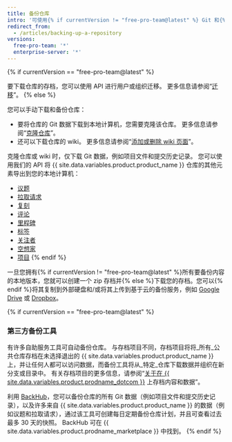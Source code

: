 ```yaml
---
title: 备份仓库
intro: '可使用{% if currentVersion != "free-pro-team@latest" %} Git 和{% endif %} API {% if currentVersion == "free-pro-team@latest" %}或第三方工具{% endif %}备份仓库。'
redirect_from:
  - /articles/backing-up-a-repository
versions:
  free-pro-team: '*'
  enterprise-server: '*'
---
```


{% if currentVersion == "free-pro-team@latest" %}

要下载仓库的存档，您可以使用 API 进行用户或组织迁移。 更多信息请参阅“[迁移](/v3/migrations/)”。
{% else %}

您可以手动下载和备份仓库：

- 要将仓库的 Git 数据下载到本地计算机，您需要克隆该仓库。 更多信息请参阅“[克隆仓库](/articles/cloning-a-repository)”。
- 还可以下载仓库的 wiki。 更多信息请参阅“[添加或删除 wiki 页面](/articles/adding-or-editing-wiki-pages)”。

克隆仓库或 wiki 时，仅下载 Git 数据，例如项目文件和提交历史记录。 您可以使用我们的 API 将 {{ site.data.variables.product.product_name }} 仓库的其他元素导出到您的本地计算机：

- [议题](/v3/issues/#list-issues-for-a-repository)
- [拉取请求](/v3/pulls/#list-pull-requests)
- [复刻](/v3/repos/forks/#list-forks)
- [评论](/v3/issues/comments/#list-comments-in-a-repository)
- [里程碑](/v3/issues/milestones/#list-milestones-for-a-repository)
- [标签](/v3/issues/labels/#list-all-labels-for-this-repository)
- [关注者](/v3/activity/watching/#list-watchers)
- [空想家](/v3/activity/starring/#list-stargazers)
- [项目](/v3/projects/#list-repository-projects)
{% endif %}

一旦您拥有{% if currentVersion != "free-pro-team@latest" %}所有要备份内容的本地版本，您就可以创建一个 zip 存档并{% else %}下载您的存档。您可以{% endif %}将其复制到外部硬盘和/或将其上传到基于云的备份服务，例如 [Google Drive](https://www.google.com/drive/) 或 [Dropbox](https://www.dropbox.com/)。

{% if currentVersion == "free-pro-team@latest" %}
### 第三方备份工具

有许多自助服务工具可自动备份仓库。 与存档项目不同，存档项目将将_所有_公共仓库存档在未选择退出的 {{ site.data.variables.product.product_name }} 上，并让任何人都可以访问数据，而备份工具将从_特定_仓库下载数据并组织在新分支或目录中。 有关存档项目的更多信息，请参阅“[关于在 {{ site.data.variables.product.prodname_dotcom }}](/github/creating-cloning-and-archiving-repositories/about-archiving-content-and-data-on-github#about-the-github-archive-program) 上存档内容和数据”。

利用 [BackHub](https://github.com/marketplace/backhub)，您可以备份仓库的所有 Git 数据（例如项目文件和提交历史记录），以及许多来自 {{ site.data.variables.product.product_name }} 的数据（例如议题和拉取请求），通过该工具可创建每日定期备份仓库计划，并且可查看过去最多 30 天的快照。 BackHub 可在 {{ site.data.variables.product.prodname_marketplace }} 中找到。
{% endif %}
